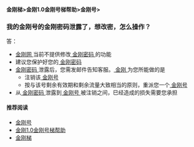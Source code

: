 #### 金刚梯>金刚1.0金刚号梯帮助>金刚号>
### 我的金刚号的金刚密码泄露了，想改密，怎么操作？

答：

- [ 金刚网 ](https://github.com/a2zitpro/web/blob/master/kksitecn.md)当前不提供修改[ 金刚密码 ](https://github.com/a2zitpro/web/blob/master/parametersofkkid.md)的功能
- 建议您保护好您的[ 金刚密码 ](https://github.com/a2zitpro/web/blob/master/parametersofkkid.md)
- [ 金刚密码 ](https://github.com/a2zitpro/web/blob/master/parametersofkkid.md)泄露后，您需发邮件告知客服。[ 金刚 ](https://github.com/a2zitpro/web/blob/master/a2zitpro.md)为您所能做的是
  - 注销该[ 金刚号 ](https://github.com/a2zitpro/web/blob/master/kkid.md)
  - 按与该号剩余有效期和剩余流量大致相当的原则，重派您一个[ 金刚号 ](https://github.com/a2zitpro/web/blob/master/kkid.md)
- 从[ 金刚密码 ](https://a2zitpro.github.io/web/parametersofkkid)泄露到[ 金刚号 ](https://github.com/a2zitpro/web/blob/master/kkid.md)被注销之间，巳经造成的损失需要您承担


#### 推荐阅读

- [金刚号](https://github.com/a2zitpro/web/blob/master/list_kkid.md)
- [金刚1.0金刚号梯帮助](https://github.com/a2zitpro/web/blob/master/list_helpkkvpn.md)
- [金刚梯](https://github.com/a2zitpro/web/blob/master/dlb.md)
